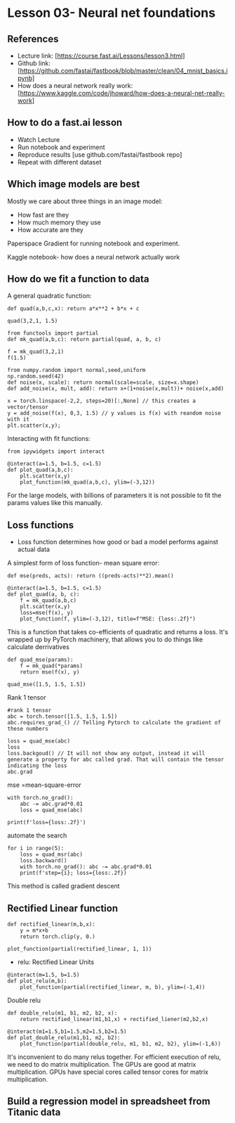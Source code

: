 # Lesson 03- Neural net foundations

## References
- Lecture link: [https://course.fast.ai/Lessons/lesson3.html]
- Github link: [https://github.com/fastai/fastbook/blob/master/clean/04_mnist_basics.ipynb]
- How does a neural network really work: [https://www.kaggle.com/code/jhoward/how-does-a-neural-net-really-work]


## How to do a fast.ai lesson

- Watch Lecture
- Run notebook and experiment
- Reproduce results [use github.com/fastai/fastbook repo]
- Repeat with different dataset

## Which image models are best

Mostly we care about three things in an image model:
- How fast are they
- How much memory they use
- How accurate are they

Paperspace Gradient for running notebook and experiment.

Kaggle notebook- how does a neural network actually work


## How do we fit a function to data

A general quadratic function:

```
def quad(a,b,c,x): return a*x**2 + b*x + c

quad(3,2,1, 1.5)

from functools import partial
def mk_quad(a,b,c): return partial(quad, a, b, c)

f = mk_quad(3,2,1)
f(1.5)
```

```
from numpy.random import normal,seed,uniform
np.random.seed(42)
def noise(x, scale): return normal(scale=scale, size=x.shape)
def add_noise(x, mult, add): return x+(1+noise(x,mult))+ noise(x,add)

x = torch.linspace(-2,2, steps=20)[:,None] // this creates a vector/tensor
y = add_noise(f(x), 0,3, 1.5) // y values is f(x) with reandom noise with it
plt.scatter(x,y);
```

Interacting with fit functions:
```
from ipywidgets import interact

@interact(a=1.5, b=1.5, c=1.5)
def plot_quad(a,b,c):
    plt.scatter(x,y)
    plot_function(mk_quad(a,b,c), ylim=(-3,12))
```

For the large models, with billions of parameters it is not possible to fit the params values like this manually.


## Loss functions

- Loss function determines how good or bad a model performs against actual data


A simplest form of loss function- mean square error:
```
def mse(preds, acts): return ((preds-acts)**2).mean()
```

```
@interact(a=1.5, b=1.5, c=1.5)
def plot_quad(a, b, c):
    f = mk_quad(a,b,c)
    plt.scatter(x,y)
    loss=mse(f(x), y)
    plot_function(f, ylim=(-3,12), title=f"MSE: {loss:.2f}")
```

This is a function that takes co-efficients of quadratic and returns a loss. It's wrapped up by PyTorch machinery, that allows you to do things like calculate derrivatives
```
def quad_mse(params):
    f = mk_quad(*params)
    return mse(f(x), y)
```

```
quad_mse([1.5, 1.5, 1.5])
```

Rank 1 tensor
```
#rank 1 tensor
abc = torch.tensor([1.5, 1.5, 1.5])
abc.requires_grad_() // Telling Pytorch to calculate the gradient of these numbers
```

```
loss = quad_mse(abc)
loss
loss.backgoud() // It will not show any output, instead it will generate a property for abc called grad. That will contain the tensor indicating the loss
abc.grad
```

mse =mean-square-error
```
with torch.no_grad():
    abc -= abc.grad*0.01
    loss = quad_mse(abc)

print(f'loss={loss:.2f}')
```

automate the search
```
for i in range(5):
    loss = quad_msr(abc)
    loss.backward()
    with torch.no_grad(): abc -= abc.grad*0.01
    print(f'step={i}; loss={loss:.2f})
```

This method is called gradient descent 

## Rectified Linear function

```
def rectified_linear(m,b,x):
    y = m*x+b
    return torch.clip(y, 0.)
```

```
plot_function(partial(rectified_linear, 1, 1))
```

- relu: Rectified Linear Units
```
@interact(m=1.5, b=1.5)
def plot_relu(m,b):
    plot_function(partial(rectified_linear, m, b), ylim=(-1,4))
```

Double relu
```
def double_relu(m1, b1, m2, b2, x):
    return rectified_linear(m1,b1,x) + rectified_liener(m2,b2,x)
```

```
@interact(m1=1.5,b1=1.5,m2=1.5,b2=1.5)
def plot_double_relu(m1,b1, m2, b2):
    plot_function(partial(double_relu, m1, b1, m2, b2), ylim=(-1,6))
```

It's inconvenient to do many relus together. For efficient execution of relu, we need to do matrix multiplication.
The GPUs are good at matrix multiplication. GPUs have special cores called tensor cores for matrix multiplication. 

## Build a regression model in spreadsheet from Titanic data